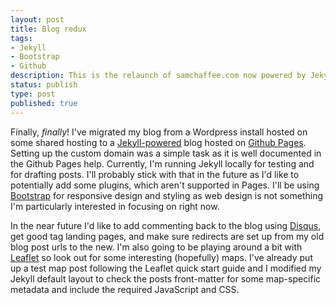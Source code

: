 ```yaml
---
layout: post
title: Blog redux
tags:
- Jekyll
- Bootstrap
- Github
description: This is the relaunch of samchaffee.com now powered by Jekyll and hosted on Github Pages.
status: publish
type: post
published: true
---
```

Finally, *finally*! I\'ve migrated my blog from a Wordpress install hosted on some shared hosting to a [Jekyll-powered](http://jekyllrb.com/) blog hosted on [Github Pages](http://pages.github.com/). Setting up the custom domain was a simple task as it is well documented in the Github Pages help. Currently, I\'m running Jekyll locally for testing and for drafting posts. I\'ll probably stick with that in the future as I\'d like to potentially add some plugins, which aren\'t supported in Pages. I\'ll be using [Bootstrap](http://getbootstrap.com/) for responsive design and styling as web design is not something I\'m particularly interested in focusing on right now.

In the near future I\'d like to add commenting back to the blog using [Disqus](http://disqus.com/), get good tag landing pages, and make sure redirects are set up from my old blog post urls to the new. I\'m also going to be playing around a bit with [Leaflet](http://leafletjs.com/) so look out for some interesting (hopefully) maps. I\'ve already put up a test map post following the Leaflet quick start guide and I modified my Jekyll default layout to check the posts front-matter for some map-specific metadata and include the required JavaScript and CSS.
